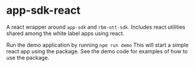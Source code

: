 # app-sdk-react

A react wrapper around `app-sdk` and `rbm-ott-sdk`. Includes react utilities shared among the white label apps using react.

Run the demo application by running 
```npm run demo```
This will start a simple react app using the package. See the demo code for examples of how to use the package.